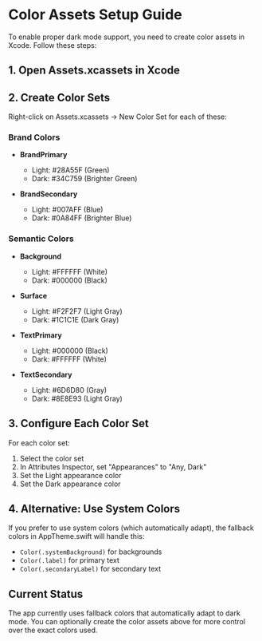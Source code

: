 # Color Assets Setup Guide

To enable proper dark mode support, you need to create color assets in Xcode. Follow these steps:

## 1. Open Assets.xcassets in Xcode

## 2. Create Color Sets
Right-click on Assets.xcassets → New Color Set for each of these:

### Brand Colors
- **BrandPrimary**
  - Light: #28A55F (Green)
  - Dark: #34C759 (Brighter Green)

- **BrandSecondary** 
  - Light: #007AFF (Blue)
  - Dark: #0A84FF (Brighter Blue)

### Semantic Colors
- **Background**
  - Light: #FFFFFF (White)
  - Dark: #000000 (Black)

- **Surface**
  - Light: #F2F2F7 (Light Gray)
  - Dark: #1C1C1E (Dark Gray)

- **TextPrimary**
  - Light: #000000 (Black)
  - Dark: #FFFFFF (White)

- **TextSecondary**
  - Light: #6D6D80 (Gray)
  - Dark: #8E8E93 (Light Gray)

## 3. Configure Each Color Set
For each color set:
1. Select the color set
2. In Attributes Inspector, set "Appearances" to "Any, Dark"
3. Set the Light appearance color
4. Set the Dark appearance color

## 4. Alternative: Use System Colors
If you prefer to use system colors (which automatically adapt), the fallback colors in AppTheme.swift will handle this:
- `Color(.systemBackground)` for backgrounds
- `Color(.label)` for primary text
- `Color(.secondaryLabel)` for secondary text

## Current Status
The app currently uses fallback colors that automatically adapt to dark mode. You can optionally create the color assets above for more control over the exact colors used. 